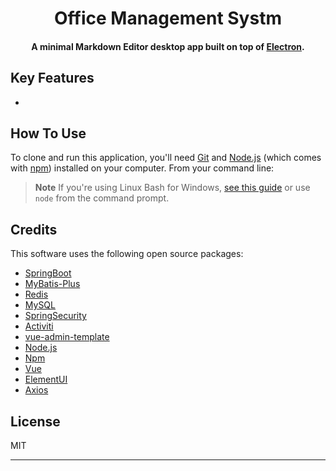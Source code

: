 <h1 align="center">
  Office Management Systm
  <br>
</h1>

<h4 align="center">A minimal Markdown Editor desktop app built on top of <a href="http://electron.atom.io" target="_blank">Electron</a>.</h4>

[comment]: <> (![screenshot]&#40;https://raw.githubusercontent.com/amitmerchant1990/electron-markdownify/master/app/img/markdownify.gif&#41;)

## Key Features

* 

## How To Use

To clone and run this application, you'll need [Git](https://git-scm.com) and [Node.js](https://nodejs.org/en/download/) (which comes with [npm](http://npmjs.com)) installed on your computer. From your command line:

[comment]: <> (```bash)

[comment]: <> (# Clone this repository)

[comment]: <> ($ git clone https://github.com/amitmerchant1990/electron-markdownify)

[comment]: <> (# Go into the repository)

[comment]: <> ($ cd electron-markdownify)

[comment]: <> (# Install dependencies)

[comment]: <> ($ npm install)

[comment]: <> (# Run the app)

[comment]: <> ($ npm start)

[comment]: <> (```)

> **Note**
> If you're using Linux Bash for Windows, [see this guide](https://www.howtogeek.com/261575/how-to-run-graphical-linux-desktop-applications-from-windows-10s-bash-shell/) or use `node` from the command prompt.


## Credits

This software uses the following open source packages:

- [SpringBoot]()
- [MyBatis-Plus]()  
- [Redis]()
- [MySQL]()
- [SpringSecurity]()
- [Activiti]()
- [vue-admin-template](https://panjiachen.github.io/vue-element-admin-site/)
- [Node.js]()
- [Npm]()
- [Vue]()
- [ElementUI]()
- [Axios]()  

[comment]: <> (- Emojis are taken from [here]&#40;https://github.com/arvida/emoji-cheat-sheet.com&#41;)


## License

MIT

---

